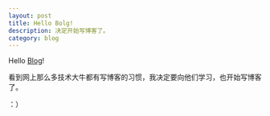 ```yaml
---
layout: post
title: Hello Bolg!
description: 决定开始写博客了。
category: blog
---
```


Hello [Blog](http://xylsh.github.io)!

看到网上那么多技术大牛都有写博客的习惯，我决定要向他们学习，也开始写博客了。

：）
